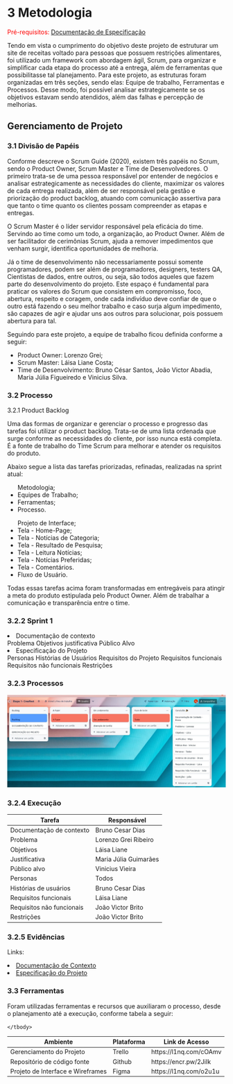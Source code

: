 
# 3 Metodologia

<span style="color:red">Pré-requisitos: <a href="2-Especificação do Projeto.md"> Documentação de Especificação</a></span>

Tendo em vista o cumprimento do objetivo deste projeto de estruturar um site de receitas voltado para pessoas que possuem restrições alimentares, foi utilizado um framework com abordagem ágil, Scrum, para organizar e simplificar cada etapa do processo até a entrega, além de ferramentas que possibilitasse tal planejamento. 
Para este projeto, as estruturas foram organizadas em três seções, sendo elas: Equipe de trabalho, Ferramentas e Processos. Desse modo, foi possível analisar estrategicamente se os objetivos estavam sendo atendidos, além das falhas e percepção de melhorias.


## Gerenciamento de Projeto

### 3.1 Divisão de Papéis

<p>Conforme descreve o Scrum Guide (2020), existem três papéis no Scrum, sendo o Product Owner, Scrum Master e Time de Desenvolvedores. O primeiro trata-se de uma pessoa responsável por entender de negócios e analisar estrategicamente as necessidades do cliente, maximizar os valores de cada entrega realizada, além de ser responsável pela gestão e priorização do product backlog, atuando com comunicação assertiva para que tanto o time quanto os clientes possam compreender as etapas e entregas.</p>

<p>O Scrum Master é o líder servidor responsável pela eficácia do time. Servindo ao time como um todo, a organização, ao Product Owner. Além de ser facilitador de cerimônias Scrum, ajuda a remover impedimentos que venham surgir, identifica oportunidades de melhoria.</p>
 
<p>Já o time de desenvolvimento não necessariamente possui somente programadores, podem ser além de programadores, designers, testers QA, Cientistas de dados, entre outros, ou seja, são todos aqueles que fazem parte do desenvolvimento do projeto. Este espaço é fundamental para praticar os valores do Scrum que consistem em compromisso, foco, abertura, respeito e coragem, onde cada indivíduo deve confiar de que o outro está fazendo o seu melhor trabalho e caso surja algum impedimento, são capazes de agir e ajudar uns aos outros para solucionar, pois possuem abertura para tal.</p>
 
<p>Seguindo para este projeto, a equipe de trabalho ficou definida conforme a seguir:</p>
<ul>
 <li>Product Owner: Lorenzo Grei;</li>
<li>Scrum Master: Láisa Liane Costa;</li>
<li>Time de Desenvolvimento: Bruno César Santos, João Victor Abadia, Maria Júlia Figueiredo e Vinicius Silva.</li>
</ul>

### 3.2 Processo

3.2.1 Product Backlog

Uma das formas de organizar e gerenciar o processo e progresso das tarefas foi utilizar o product backlog. Trata-se de uma lista ordenada que surge conforme as necessidades do cliente, por isso nunca está completa. É a fonte de trabalho do Time Scrum para melhorar e atender os requisitos do produto.

Abaixo segue a lista das tarefas priorizadas, refinadas, realizadas na sprint atual:
 <ul>Metodologia;
 <li>Equipes de Trabalho;</li>
 <li>Ferramentas;</li>
 <li>Processo.</li>
 </ul>
<ul>Projeto de Interface;
<li>Tela - Home-Page;</li>
<li>Tela - Notícias de Categoria;</li>
<li>Tela - Resultado de Pesquisa;</li>
<li>Tela - Leitura Notícias;</li>
<li>Tela - Notícias Preferidas;</li>
<li>Tela - Comentários.</li>
<li>Fluxo de Usuário.</li>
</ul>

Todas essas tarefas acima foram transformadas em entregáveis para atingir a meta do produto estipulada pelo Product Owner. Além de trabalhar a comunicação e transparência entre o time.

### 3.2.2 Sprint 1
<li>Documentação de contexto</li>
Problema
Objetivos
justificativa
Público Alvo
<li>Especificação do Projeto</li>
Personas
Histórias de Usuários
Requisitos do Projeto
Requisitos funcionais
Requisitos não funcionais
Restrições

### 3.2.3 Processos
![image](https://github.com/ICEI-PUC-Minas-PMV-ADS/pmv-ads-2023-1-e1-proj-web-t15-e1-proj-web-t15-time2-crearest/blob/main/docs/img/Processos%20sprint%201.jpg)


### 3.2.4 Execução

|  Tarefa  | Responsável  |
|----------|--------------|
| Documentação de contexto |Bruno Cesar Dias|
| Problema|Lorenzo Grei Ribeiro|
|Objetivos|Láisa Liane|
|Justificativa| Maria Júlia Guimarães|
|Público alvo| Vinicius Vieira|
|Personas| Todos|
|Histórias de usuários|Bruno Cesar Dias|
|Requisitos funcionais|Láisa Liane|
|Requisitos não funcionais|João Victor Brito|
|Restrições|João Victor Brito|

### 3.2.5 Evidências

Links:
<li><a href="https://github.com/ICEI-PUC-Minas-PMV-ADS/pmv-ads-2023-1-e1-proj-web-t15-e1-proj-web-t15-time2-crearest/blob/main/docs/01-Documenta%C3%A7%C3%A3o%20de%20Contexto.md">Documentação de Contexto</a></li>
<li><a href="https://github.com/ICEI-PUC-Minas-PMV-ADS/pmv-ads-2023-1-e1-proj-web-t15-e1-proj-web-t15-time2-crearest/blob/main/docs/02-Especifica%C3%A7%C3%A3o%20do%20Projeto.md">Especificação do Projeto</a></li>



### 3.3 Ferramentas

Foram utilizadas ferramentas e recursos que auxiliaram o processo, desde o planejamento até a execução, conforme tabela a seguir:

<table>
    <thead>
        <tr>
            <th>Ambiente</th>
            <th>Plataforma</th>
            <th>Link de Acesso</th>
            </tr>
    </thead>
    <tbody>
        <tr>
            <td>Gerenciamento do Projeto</td>
            <td>Trello</td>
            <td>https://l1nq.com/cOAmv</td>
        </tr>
        <tr>
            <td>Repositório de código fonte</td>
            <td>Github</td>
            <td> https://encr.pw/2JiIk </td>
        </tr>
        <tr>
            <td>Projeto de Interface e  Wireframes</td>
            <td>Figma</td>
            <td>https://l1nq.com/o2u1u </td>
        </tr>
        
    </tbody>
</table>        

 
